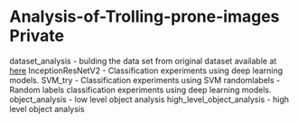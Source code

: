 # Analysis-of-Trolling-prone-images Private

dataset_analysis - bulding the data set from original dataset available at [here](https://sites.google.com/site/cucybersafety/home/cyberbullying-detection-project/dataset)
InceptionResNetV2 - Classification experiments using deep learning models.
SVM_try - Classification experiments using SVM
randomlabels - Random labels classification experiments using deep learning models.
object_analysis - low level object analysis
high_level_object_analysis - high level object analysis

